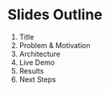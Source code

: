 # Slides Outline

1. Title
2. Problem & Motivation
3. Architecture
4. Live Demo
5. Results
6. Next Steps
